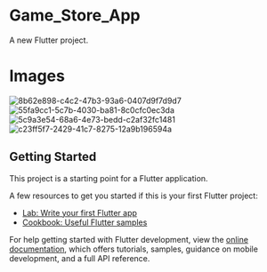 # Game_Store_App 

A new Flutter project.

# Images

![8b62e898-c4c2-47b3-93a6-0407d9f7d9d7](https://user-images.githubusercontent.com/102917070/196802173-b09f2a1e-4556-42f3-a224-b0a948c55cfb.jpg)
![55fa9cc1-5c7b-4030-ba81-8c0cfc0ec3da](https://user-images.githubusercontent.com/102917070/196802183-0257f87f-5bfa-4489-a38a-c0a804166b52.jpg)
![5c9a3e54-68a6-4e73-bedd-c2af32fc1481](https://user-images.githubusercontent.com/102917070/196802191-226c66e7-1fa5-490f-8ae2-e6afb3b64e87.jpg)
![c23ff5f7-2429-41c7-8275-12a9b196594a](https://user-images.githubusercontent.com/102917070/196802202-527416fb-da89-4b31-ae04-eb50e65b9100.jpg)

## Getting Started

This project is a starting point for a Flutter application.

A few resources to get you started if this is your first Flutter project:

- [Lab: Write your first Flutter app](https://docs.flutter.dev/get-started/codelab)
- [Cookbook: Useful Flutter samples](https://docs.flutter.dev/cookbook)

For help getting started with Flutter development, view the
[online documentation](https://docs.flutter.dev/), which offers tutorials,
samples, guidance on mobile development, and a full API reference.
